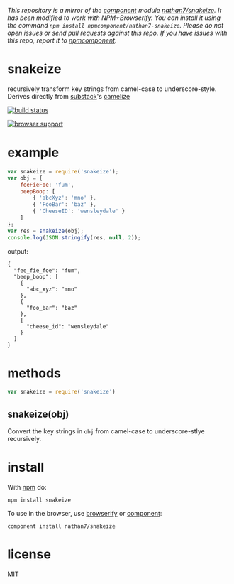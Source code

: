 *This repository is a mirror of the [component](http://component.io) module [nathan7/snakeize](http://github.com/nathan7/snakeize). It has been modified to work with NPM+Browserify. You can install it using the command `npm install npmcomponent/nathan7-snakeize`. Please do not open issues or send pull requests against this repo. If you have issues with this repo, report it to [npmcomponent](https://github.com/airportyh/npmcomponent).*
# snakeize 

recursively transform key strings from camel-case to underscore-style.
Derives directly from [substack](https://github.com/substack)'s [camelize](https://github.com/substack/camelize)

[![build status](https://secure.travis-ci.org/nathan7/snakeize.png)](http://travis-ci.org/nathan7/snakeize)

[![browser support](https://ci.testling.com/nathan7/snakeize.png)](http://ci.testling.com/nathan7/snakeize)

# example

``` js
var snakeize = require('snakeize');
var obj = {
    feeFieFoe: 'fum',
    beepBoop: [
        { 'abcXyz': 'mno' },
        { 'FooBar': 'baz' },
        { 'CheeseID': 'wensleydale' }
    ]
};
var res = snakeize(obj);
console.log(JSON.stringify(res, null, 2));
```

output:

```
{
  "fee_fie_foe": "fum",
  "beep_boop": [
    {
      "abc_xyz": "mno"
    },
    {
      "foo_bar": "baz"
    },
    {
      "cheese_id": "wensleydale"
    }
  ]
}
```

# methods

``` js
var snakeize = require('snakeize')
```

## snakeize(obj)

Convert the key strings in `obj` from camel-case to underscore-stlye recursively.

# install

With [npm](https://npmjs.org) do:

```
npm install snakeize
```

To use in the browser, use [browserify](http://browserify.org) or [component](http://github.com/component):
```
component install nathan7/snakeize
```

# license

MIT
